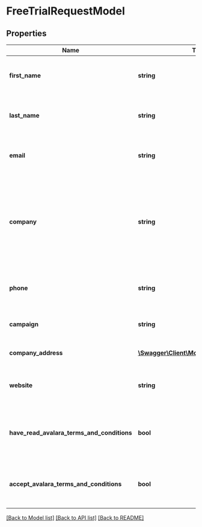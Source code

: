 # FreeTrialRequestModel

## Properties
Name | Type | Description | Notes
------------ | ------------- | ------------- | -------------
**first_name** | **string** | The first or given name of the user requesting a free trial. | 
**last_name** | **string** | The last or family name of the user requesting a free trial. | 
**email** | **string** | The email address of the user requesting a free trial. | 
**company** | **string** | The company or organizational name for this free trial.  If this account is for personal use, it is acceptable  to use your full name here. | 
**phone** | **string** | The phone number of the person requesting the free trial. | 
**campaign** | **string** | Campaign identifier for Notification purpose | [optional] 
**company_address** | [**\Swagger\Client\Model\CompanyAddress**](CompanyAddress.md) | The Address information of the account | 
**website** | **string** | Website of the company or user requesting a free trial | [optional] 
**have_read_avalara_terms_and_conditions** | **bool** | Read Avalara&#39;s terms and conditions is necessary for a free trial account | 
**accept_avalara_terms_and_conditions** | **bool** | Accept Avalara&#39;s terms and conditions is necessary for a free trial | 

[[Back to Model list]](../README.md#documentation-for-models) [[Back to API list]](../README.md#documentation-for-api-endpoints) [[Back to README]](../README.md)


